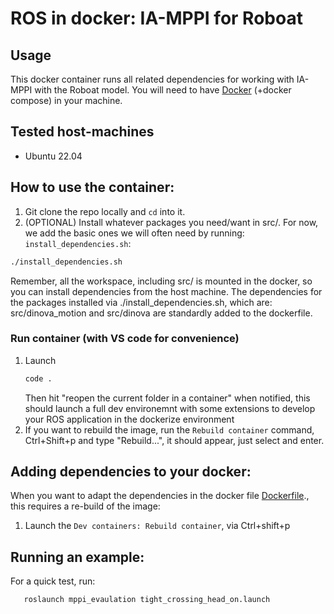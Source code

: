 # ROS in docker: IA-MPPI for Roboat 

##  Usage
This docker container runs all related dependencies for working with IA-MPPI with the Roboat model. You will need to have [Docker](https://docs.docker.com/engine/install/ubuntu/#install-using-the-repository) (+docker compose) in your machine. 

## Tested host-machines
- Ubuntu 22.04


## How to use the container:
1. Git clone the repo locally and `cd` into it.
1. (OPTIONAL) Install whatever packages you need/want in src/. For now, we add the basic ones we will often need by running: `install_dependencies.sh`:
``` bash
./install_dependencies.sh
```
Remember, all the workspace, including src/ is mounted in the docker, so you can install dependencies from the host machine. The dependencies for the packages installed via ./install_dependencies.sh, which are: src/dinova_motion and src/dinova are standardly added to the dockerfile. 

### Run container (with VS code for convenience)

1. Launch 
   ```bash
   code .
   ``` 
   Then hit "reopen the current folder in a container" when notified, this should launch a full dev environemnt with some extensions to develop your ROS application in the dockerize environment
1. If you want to rebuild the image, run the `Rebuild container` command, Ctrl+Shift+p and type "Rebuild...", it should appear, just select and enter.

## Adding dependencies to your docker:
When you want to adapt the dependencies in the docker file [Dockerfile](./Dockerfile)., this requires a re-build of the image:
1. Launch the `Dev containers: Rebuild container`, via Ctrl+shift+p

## Running an example:
For a quick test, run:
``` bash
   roslaunch mppi_evaulation tight_crossing_head_on.launch
```

<!--
## Working with the real-robot:
If you work with the real robot, inst
